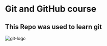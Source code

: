 # Git and GitHub course
## This Repo was used to learn git
![git-logo](https://github.com/molkatouibi/learningGitt/assets/125150307/48e73b6d-95e0-46ad-a2f7-810a089775c0)

